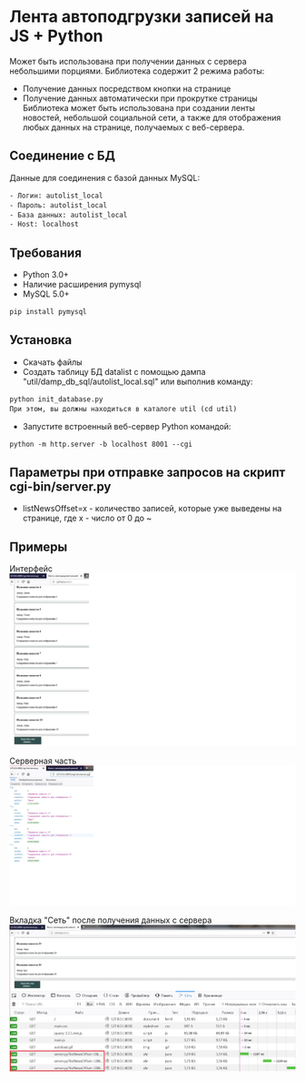 # Лента автоподгрузки записей на JS + Python
Может быть использована при получении данных с сервера небольшими порциями.
Библиотека содержит 2 режима работы:
- Получение данных посредством кнопки на странице
- Получение данных автоматически при прокрутке страницы
Библиотека может быть использована при создании ленты новостей, небольшой социальной сети, а также для отображения любых данных на странице, получаемых с веб-сервера.

## Соединение с БД
Данные для соединения с базой данных MySQL:
```html
- Логин: autolist_local
- Пароль: autolist_local
- База данных: autolist_local
- Host: localhost
```

## Требования
- Python 3.0+
- Наличие расширения pymysql
- MySQL 5.0+
```html
pip install pymysql
```

## Установка
- Скачать файлы
- Создать таблицу БД datalist с помощью дампа "util/damp_db_sql/autolist_local.sql" или выполнив команду:
```html
python init_database.py
При этом, вы должны находиться в каталоге util (cd util)
```
- Запустите встроенный веб-сервер Python командой:
```html
python -m http.server -b localhost 8001 --cgi
```

## Параметры при отправке запросов на скрипт cgi-bin/server.py
- listNewsOffset=x - количество записей, которые уже выведены на странице, где
x - число от 0 до ~

## Примеры
Интерфейс
![Интерфейс](interface.jpg)

Серверная часть
![Серверная часть](server.jpg)

Вкладка "Сеть" после получения данных с сервера
![Вкладка сеть](load_data-process.jpg)
